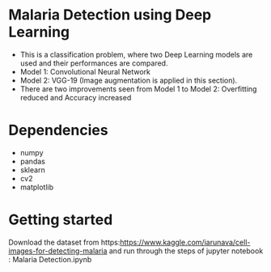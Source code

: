# Malaria Detection using Deep Learning
- This is a classification problem, where two Deep Learning models are used and their performances are compared. 
 - Model 1: Convolutional Neural Network
 - Model 2: VGG-19 (Image augmentation is applied in this section).
- There are two improvements seen from Model 1 to Model 2: Overfitting reduced and Accuracy increased
# Dependencies
- numpy
- pandas
- sklearn
- cv2
- matplotlib
# Getting started
Download the dataset from https:https://www.kaggle.com/iarunava/cell-images-for-detecting-malaria
and run through the steps of jupyter notebook : Malaria Detection.ipynb
